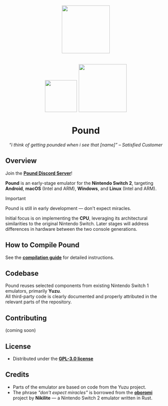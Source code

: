 <h1 align="center">
  <img src="/assets/Logo(1024x1024).webp" height="150px">
  <br><br>
  <img src="https://img.shields.io/github/stars/pound-emu/pound" width="100">
  <a href="https://github.com/pound-emu/pound/actions?query=branch%3Amain">
    <img src="https://img.shields.io/badge/Latest Builds-Here-aa00aa.svg" width="150">
  </a>
  <br><br>
  Pound
</h1>

<p align="center"><em>“i think of getting pounded when i see that [name]” – Satisfied Customer</em></p>

## Overview

Join the [**Pound Discord Server**](https://discord.gg/aMmTmKsVC7)!

**Pound** is an early-stage emulator for the **Nintendo Switch 2**, targeting **Android**, **macOS** (Intel and ARM), **Windows**, and **Linux** (Intel and ARM).

> [!IMPORTANT]  
> Pound is still in early development — don't expect miracles.

Initial focus is on implementing the **CPU**, leveraging its architectural similarities to the original Nintendo Switch. Later stages will address differences in hardware between the two console generations.


## How to Compile Pound

See the [**compilation guide**](/docs/compguide.md) for detailed instructions.


## Codebase

Pound reuses selected components from existing Nintendo Switch 1 emulators, primarily **Yuzu**.  
All third-party code is clearly documented and properly attributed in the relevant parts of the repository.


## Contributing

(coming soon)


## License

- Distributed under the [**GPL-3.0 license**](https://github.com/pound-emu/pound/blob/main/LICENSE)


## Credits

- Parts of the emulator are based on code from the Yuzu project.
- The phrase *"don't expect miracles"* is borrowed from the [**oboromi**](https://github.com/Nikilites/oboromi) project by **Nikilite** — a Nintendo Switch 2 emulator written in Rust.
